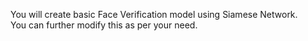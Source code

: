 You will create basic Face Verification model using Siamese Network.   
You can further modify this as per your need. 
